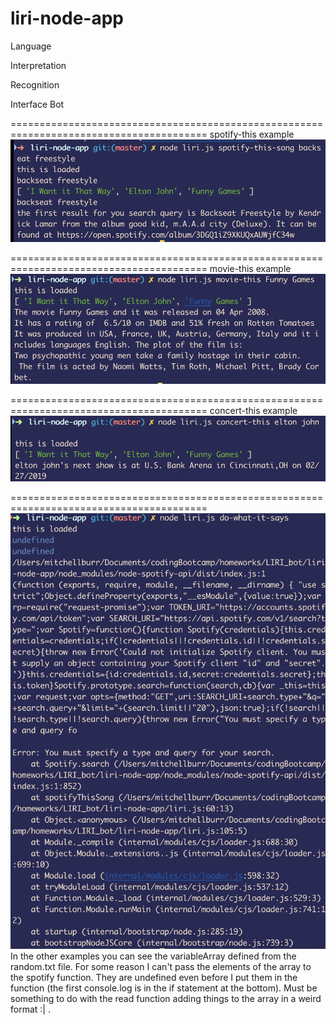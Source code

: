 # liri-node-app

Language

Interpretation

Recognition

Interface
Bot  


========================================================================================
spotify-this example
![spotify-this-song example](liriDemonstration/52590425_1003897299806539_5400510178846048256_n.png)


========================================================================================
movie-this example
![movie-this example](liriDemonstration/52595944_334732230471631_2957853194031464448_n.png)


========================================================================================
concert-this example
![concert-this example](liriDemonstration/52813738_246506562967392_7685506778309591040_n.png)


========================================================================================
![do-what-it-says error](liriDemonstration/do-what-it-saysError.png)
In the other examples you can see the variableArray defined from the random.txt file. For some reason I can't pass the elements of the array to the spotify function. They are undefined even before I put them in the function (the first console.log is in the if statement at the bottom). Must be something to do with the read function adding things to the array in a weird format :| .
